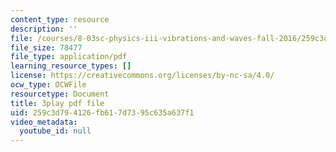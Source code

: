 ```yaml
---
content_type: resource
description: ''
file: /courses/8-03sc-physics-iii-vibrations-and-waves-fall-2016/259c3d794126fb617d7395c635a637f1_mqhO9GT8hD4.pdf
file_size: 78477
file_type: application/pdf
learning_resource_types: []
license: https://creativecommons.org/licenses/by-nc-sa/4.0/
ocw_type: OCWFile
resourcetype: Document
title: 3play pdf file
uid: 259c3d79-4126-fb61-7d73-95c635a637f1
video_metadata:
  youtube_id: null
---
```

